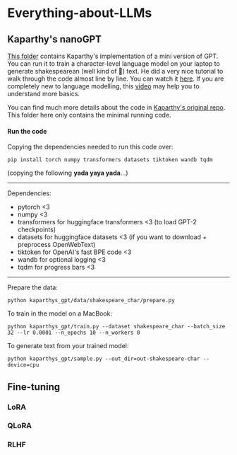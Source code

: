 # Everything-about-LLMs

## Kaparthy's nanoGPT
[This folder](./karpathys_gpt) contains Kaparthy's implementation of a mini version of GPT. 
You can run it to train a character-level language model on your laptop to generate shakespearean (well kind of :see_no_evil:) text.
He did a very nice tutorial to walk through the code almost line by line. 
You can watch it [here](https://www.youtube.com/watch?v=kCc8FmEb1nY).
If you are completely new to language modelling, this [video](https://www.youtube.com/watch?v=PaCmpygFfXo) may help you to understand more basics.

You can find much more details about the code in [Kaparthy's original repo](https://github.com/karpathy/nanoGPT/tree/master#install). This folder here only contains the minimal running code. 

#### Run the code
Copying the dependencies needed to run this code over:
```
pip install torch numpy transformers datasets tiktoken wandb tqdm
```

(copying the following **yada yaya yada**...)

--------------------------------
Dependencies:
- pytorch <3
- numpy <3
- transformers for huggingface transformers <3 (to load GPT-2 checkpoints)
- datasets for huggingface datasets <3 (if you want to download + preprocess OpenWebText)
- tiktoken for OpenAI's fast BPE code <3
- wandb for optional logging <3
- tqdm for progress bars <3
--------------------------------

Prepare the data:
```
python kaparthys_gpt/data/shakespeare_char/prepare.py
```

To train in the model on a MacBook: 
```
python kaparthys_gpt/train.py --dataset shakespeare_char --batch_size 32 --lr 0.0001 --n_epochs 10 --n_workers 0
```

To generate text from your trained model:
```
python kaparthys_gpt/sample.py --out_dir=out-shakespeare-char --device=cpu
```

## Fine-tuning
### LoRA

### QLoRA

### RLHF
